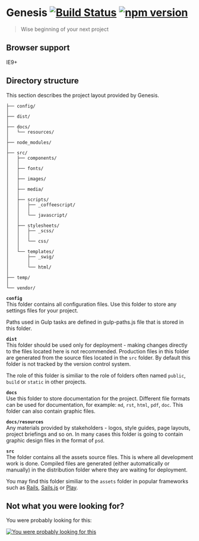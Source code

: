 # Genesis [![Build Status](https://travis-ci.org/adam-l/genesis.svg?branch=master)](https://travis-ci.org/adam-l/genesis) [![npm version](https://badge.fury.io/js/genesis-fed.svg)](http://badge.fury.io/js/genesis-fed)
> Wise beginning of your next project


## Browser support
IE9+


## Directory structure
This section describes the project layout provided by Genesis.


```
├── config/
│
├── dist/
│
├── docs/
│   └── resources/
│
├── node_modules/
│
├── src/
│   ├── components/
│   │
│   ├── fonts/
│   │
│   ├── images/
│   │
│   ├── media/
│   │
│   ├── scripts/
│   │   ├── _coffeescript/
│   │   │
│   │   └── javascript/
│   │
│   ├── stylesheets/
│   │   ├── _scss/
│   │   │
│   │   └── css/
│   │
│   └── templates/
│       ├── _swig/
│       │
│       └── html/
│
├── temp/
│
└── vendor/
```

**`config`**  
This folder contains all configuration files. Use this folder to store any settings files for your project.

Paths used in Gulp tasks are defined in gulp-paths.js file that is stored in this folder.

**`dist`**  
This folder should be used only for deployment - making changes directly to the files located here is not recommended. Production files in this folder are generated from the source files located in the `src` folder. By default this folder is not tracked by the version control system.

The role of this folder is similiar to the role of folders often named `public`, `build` or `static` in other projects.

**`docs`**  
Use this folder to store documentation for the project. Different file formats can be used for documentation, for example: `md`, `rst`, `html`, `pdf`, `doc`. This folder can also contain graphic files.

**`docs/resources`**  
Any materials provided by stakeholders - logos, style guides, page layouts, project briefings and so on. In many cases this folder is going to contain graphic design files in the format of `psd`.

**`src`**  
The folder contains all the assets source files. This is where all development work is done. Compiled files are generated (either automatically or manually) in the distribution folder where they are waiting for deployment.

You may find this folder similiar to the `assets` folder in popular frameworks such as [Rails](http://edgeguides.rubyonrails.org/asset_pipeline.html#asset-organization), [Sails.js](http://sailsjs-documentation.readthedocs.org/en/latest/concepts/Assets/) or [Play](https://www.playframework.com/documentation/2.0/Anatomy#The-standard-application-layout).

## Not what you were looking for?
You were probably looking for this:

[![You were probably looking for this](http://img.youtube.com/vi/1FH-q0I1fJY/0.jpg)](https://www.youtube.com/watch?v=1FH-q0I1fJY)